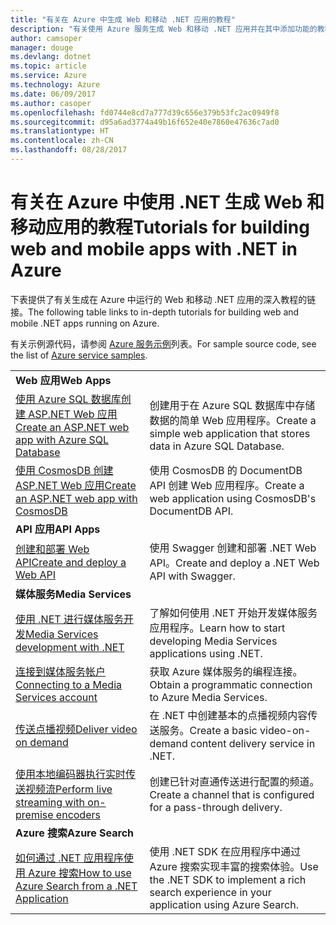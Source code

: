 ```yaml
---
title: "有关在 Azure 中生成 Web 和移动 .NET 应用的教程"
description: "有关使用 Azure 服务生成 Web 和移动 .NET 应用并在其中添加功能的教程。"
author: camsoper
manager: douge
ms.devlang: dotnet
ms.topic: article
ms.service: Azure
ms.technology: Azure
ms.date: 06/09/2017
ms.author: casoper
ms.openlocfilehash: fd0744e8cd7a777d39c656e379b53fc2ac0949f8
ms.sourcegitcommit: d95a6ad3774a49b16f652e40e7860e47636c7ad0
ms.translationtype: HT
ms.contentlocale: zh-CN
ms.lasthandoff: 08/28/2017
---
```

# <a name="tutorials-for-building-web-and-mobile-apps-with-net-in-azure"></a><span data-ttu-id="61bdc-103">有关在 Azure 中使用 .NET 生成 Web 和移动应用的教程</span><span class="sxs-lookup"><span data-stu-id="61bdc-103">Tutorials for building web and mobile apps with .NET in Azure</span></span>

<span data-ttu-id="61bdc-104">下表提供了有关生成在 Azure 中运行的 Web 和移动 .NET 应用的深入教程的链接。</span><span class="sxs-lookup"><span data-stu-id="61bdc-104">The following table links to in-depth tutorials for building web and mobile .NET apps running on Azure.</span></span>

<span data-ttu-id="61bdc-105">有关示例源代码，请参阅 [Azure 服务示例](https://azure.microsoft.com/resources/samples/?platform=dotnet)列表。</span><span class="sxs-lookup"><span data-stu-id="61bdc-105">For sample source code, see the list of [Azure service samples](https://azure.microsoft.com/resources/samples/?platform=dotnet).</span></span>

| | |
|---|---|
| <span data-ttu-id="61bdc-106">**Web 应用**</span><span class="sxs-lookup"><span data-stu-id="61bdc-106">**Web Apps**</span></span>||
| <span data-ttu-id="61bdc-107">[使用 Azure SQL 数据库创建 ASP.NET Web 应用][1]</span><span class="sxs-lookup"><span data-stu-id="61bdc-107">[Create an ASP.NET web app with Azure SQL Database][1]</span></span> | <span data-ttu-id="61bdc-108">创建用于在 Azure SQL 数据库中存储数据的简单 Web 应用程序。</span><span class="sxs-lookup"><span data-stu-id="61bdc-108">Create a simple web application that stores data in Azure SQL Database.</span></span> | 
| <span data-ttu-id="61bdc-109">[使用 CosmosDB 创建 ASP.NET Web 应用][2]</span><span class="sxs-lookup"><span data-stu-id="61bdc-109">[Create an ASP.NET web app with CosmosDB][2]</span></span> | <span data-ttu-id="61bdc-110">使用 CosmosDB 的 DocumentDB API 创建 Web 应用程序。</span><span class="sxs-lookup"><span data-stu-id="61bdc-110">Create a web application using CosmosDB's DocumentDB API.</span></span> | 
| <span data-ttu-id="61bdc-111">**API 应用**</span><span class="sxs-lookup"><span data-stu-id="61bdc-111">**API Apps**</span></span>||
| <span data-ttu-id="61bdc-112">[创建和部署 Web API][3]</span><span class="sxs-lookup"><span data-stu-id="61bdc-112">[Create and deploy a Web API][3]</span></span> | <span data-ttu-id="61bdc-113">使用 Swagger 创建和部署 .NET Web API。</span><span class="sxs-lookup"><span data-stu-id="61bdc-113">Create and deploy a .NET Web API with Swagger.</span></span> | 
| <span data-ttu-id="61bdc-114">**媒体服务**</span><span class="sxs-lookup"><span data-stu-id="61bdc-114">**Media Services**</span></span> | |
| <span data-ttu-id="61bdc-115">[使用 .NET 进行媒体服务开发][6]</span><span class="sxs-lookup"><span data-stu-id="61bdc-115">[Media Services development with .NET][6]</span></span> | <span data-ttu-id="61bdc-116">了解如何使用 .NET 开始开发媒体服务应用程序。</span><span class="sxs-lookup"><span data-stu-id="61bdc-116">Learn how to start developing Media Services applications using .NET.</span></span> |
| <span data-ttu-id="61bdc-117">[连接到媒体服务帐户][7]</span><span class="sxs-lookup"><span data-stu-id="61bdc-117">[Connecting to a Media Services account][7]</span></span> | <span data-ttu-id="61bdc-118">获取 Azure 媒体服务的编程连接。</span><span class="sxs-lookup"><span data-stu-id="61bdc-118">Obtain a programmatic connection to  Azure Media Services.</span></span> |
| <span data-ttu-id="61bdc-119">[传送点播视频][4]</span><span class="sxs-lookup"><span data-stu-id="61bdc-119">[Deliver video on demand][4]</span></span> | <span data-ttu-id="61bdc-120">在 .NET 中创建基本的点播视频内容传送服务。</span><span class="sxs-lookup"><span data-stu-id="61bdc-120">Create a basic video-on-demand content delivery service in .NET.</span></span> | 
| <span data-ttu-id="61bdc-121">[使用本地编码器执行实时传送视频流][8]</span><span class="sxs-lookup"><span data-stu-id="61bdc-121">[Perform live streaming with on-premise encoders ][8]</span></span> | <span data-ttu-id="61bdc-122">创建已针对直通传送进行配置的频道。</span><span class="sxs-lookup"><span data-stu-id="61bdc-122">Create a channel that is configured for a pass-through delivery.</span></span> |
| <span data-ttu-id="61bdc-123">**Azure 搜索**</span><span class="sxs-lookup"><span data-stu-id="61bdc-123">**Azure Search**</span></span>||
| <span data-ttu-id="61bdc-124">[如何通过 .NET 应用程序使用 Azure 搜索][5]</span><span class="sxs-lookup"><span data-stu-id="61bdc-124">[How to use Azure Search from a .NET Application][5]</span></span> | <span data-ttu-id="61bdc-125">使用 .NET SDK 在应用程序中通过 Azure 搜索实现丰富的搜索体验。</span><span class="sxs-lookup"><span data-stu-id="61bdc-125">Use the .NET SDK to implement a rich search experience in your application using Azure Search.</span></span> | 



[1]: /azure/app-service-web/app-service-web-tutorial-dotnet-sqldatabase
[2]: /azure/documentdb/documentdb-dotnet-application
[3]: /azure/app-service-api/app-service-api-dotnet-get-started
[4]: /azure/media-services/media-services-dotnet-get-started
[5]: /azure/search/search-howto-dotnet-sdk
[6]: /azure/media-services/media-services-dotnet-how-to-use
[7]: /azure/media-services/media-services-dotnet-connect-programmatically
[8]: /azure/media-services/media-services-dotnet-live-encode-with-onpremises-encoders